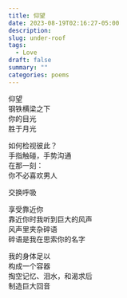 ```yaml
---
title: 仰望
date: 2023-08-19T02:16:27-05:00
description: 
slug: under-roof
tags:
  - Love
draft: false
summary: ""
categories: poems
---
```

仰望\
钢铁横梁之下\
你的目光\
胜于月光

如何检视彼此？\
手指触碰，手势沟通\
在那一刻：\
你不必喜欢男人

交换呼吸

享受靠近你\
靠近你时我听到巨大的风声\
风声里夹杂碎语\
碎语是我在思索你的名字

我的身体足以\
构成一个容器\
掏空记忆、泪水，和渴求后\
制造巨大回音
